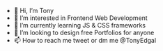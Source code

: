 - 👋 Hi, I’m Tony
- 👀 I’m interested in Frontend Web Development
- 🌱 I’m currently learning JS & CSS frameworks
- 💞️ I’m looking to design free Portfolios for anyone
- 📫 How to reach me tweet or dm me @TonyEdgal

<!---
tonyedgal/tonyedgal is a ✨ special ✨ repository because its `README.md` (this file) appears on your GitHub profile.
You can click the Preview link to take a look at your changes.
--->
